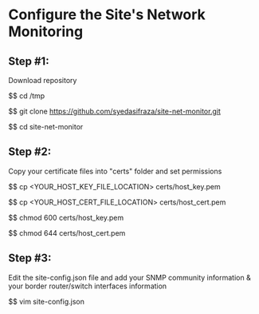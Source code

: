 # Configure the Site's Network Monitoring
## Step #1:
  Download repository

  $$ cd /tmp
  
  $$ git clone https://github.com/syedasifraza/site-net-monitor.git
  
  $$ cd site-net-monitor

## Step #2:
  Copy your certificate files into "certs" folder and set permissions

  $$ cp <YOUR_HOST_KEY_FILE_LOCATION> certs/host_key.pem
  
  $$ cp <YOUR_HOST_CERT_FILE_LOCATION> certs/host_cert.pem

  $$ chmod 600 certs/host_key.pem

  $$ chmod 644 certs/host_cert.pem

## Step #3:
  Edit the site-config.json file and add your SNMP community information & your border router/switch interfaces information

  $$ vim site-config.json
  

  
  
